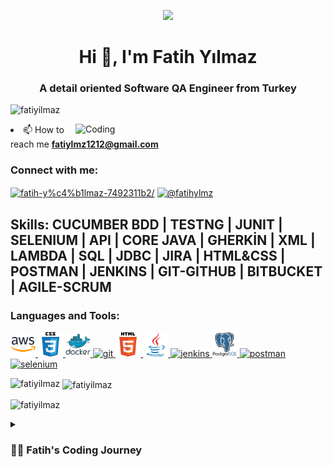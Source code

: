 <p align="center">
  <img width="45%" height="auto" src="https://media.giphy.com/media/xUPGGDNsLvqsBOhuU0/giphy.gif" />
  </p>

<h1 align="center">Hi 👋, I'm Fatih Yılmaz</h1>
<h3 align="center">A detail oriented Software QA Engineer from Turkey</h3>

<p align="left"> <img src="https://komarev.com/ghpvc/?username=fatiyilmaz&label=Profile%20views&color=0e75b6&style=flat" alt="fatiyilmaz" /> </p>
<img align="right" alt="Coding" width="400" src=https://media.giphy.com/media/UbzWbYJselWGDvqqNT/giphy.gif
<img https://media1.giphy.com/media/1lvotGQwhzi6O0gQtV/giphy.gif?cid=ecf05e47b2zxram2mfq15enf6blj179kh51azjtp43ehy18l&rid=giphy.gif&ct=g 

- 📫 How to reach me **fatiylmz1212@gmail.com**
             
<h3 align="left">Connect with me:</h3>
<p align="left">
<a href="https://linkedin.com/in/fatih-y%c4%b1lmaz-7492311b2/" target="blank"><img align="center" src="https://raw.githubusercontent.com/rahuldkjain/github-profile-readme-generator/master/src/images/icons/Social/linked-in-alt.svg" alt="fatih-y%c4%b1lmaz-7492311b2/" height="30" width="40" /></a>
<a href="https://medium.com/@fatihylmz" target="blank"><img align="center" src="https://raw.githubusercontent.com/rahuldkjain/github-profile-readme-generator/master/src/images/icons/Social/medium.svg" alt="@fatihylmz" height="30" width="40" /></a>  
</p>

<h2 align="left">Skills: CUCUMBER BDD | TESTNG | JUNIT | SELENIUM | API | CORE JAVA | GHERKİN | XML | LAMBDA | SQL | JDBC | JIRA | HTML&CSS | POSTMAN | JENKINS | GIT-GITHUB | BITBUCKET | AGILE-SCRUM</h2> 

<h3 align="left">Languages and Tools:</h3>
<p align="left"> <a href="https://aws.amazon.com" target="_blank" rel="noreferrer"> <img src="https://raw.githubusercontent.com/devicons/devicon/master/icons/amazonwebservices/amazonwebservices-original-wordmark.svg" alt="aws" width="40" height="40"/> </a> <a href="https://www.w3schools.com/css/" target="_blank" rel="noreferrer"> <img src="https://raw.githubusercontent.com/devicons/devicon/master/icons/css3/css3-original-wordmark.svg" alt="css3" width="40" height="40"/> </a> <a href="https://www.docker.com/" target="_blank" rel="noreferrer"> <img src="https://raw.githubusercontent.com/devicons/devicon/master/icons/docker/docker-original-wordmark.svg" alt="docker" width="40" height="40"/> </a> <a href="https://git-scm.com/" target="_blank" rel="noreferrer"> <img src="https://www.vectorlogo.zone/logos/git-scm/git-scm-icon.svg" alt="git" width="40" height="40"/> </a> <a href="https://www.w3.org/html/" target="_blank" rel="noreferrer"> <img src="https://raw.githubusercontent.com/devicons/devicon/master/icons/html5/html5-original-wordmark.svg" alt="html5" width="40" height="40"/> </a> <a href="https://www.java.com" target="_blank" rel="noreferrer"> <img src="https://raw.githubusercontent.com/devicons/devicon/master/icons/java/java-original.svg" alt="java" width="40" height="40"/> </a> <a href="https://www.jenkins.io" target="_blank" rel="noreferrer"> <img src="https://www.vectorlogo.zone/logos/jenkins/jenkins-icon.svg" alt="jenkins" width="40" height="40"/> </a> <a href="https://www.postgresql.org" target="_blank" rel="noreferrer"> <img src="https://raw.githubusercontent.com/devicons/devicon/master/icons/postgresql/postgresql-original-wordmark.svg" alt="postgresql" width="40" height="40"/> </a> <a href="https://postman.com" target="_blank" rel="noreferrer"> <img src="https://www.vectorlogo.zone/logos/getpostman/getpostman-icon.svg" alt="postman" width="40" height="40"/> </a> <a href="https://www.selenium.dev" target="_blank" rel="noreferrer"> <img src="https://raw.githubusercontent.com/detain/svg-logos/780f25886640cef088af994181646db2f6b1a3f8/svg/selenium-logo.svg" alt="selenium" width="40" height="40"/> </a> </p>

<p><img align="left" src="https://github-readme-stats.vercel.app/api/top-langs?username=fatiyilmaz&show_icons=true&locale=en&layout=compact" alt="fatiyilmaz" /></p>

<p>&nbsp;<img align="center" src="https://github-readme-stats.vercel.app/api?username=fatiyilmaz&show_icons=true&locale=en" alt="fatiyilmaz" /></p>

<p><img align="center" src="https://github-readme-streak-stats.herokuapp.com/?user=fatiyilmaz&" alt="fatiyilmaz" /></p>

<details>
 <summary><h3>👨‍💻 Fatih's Coding Journey</h3></summary>
  <h3 align="left"> I do Front-End and Back-End automation tests. My primary focus is to ensure the quality of software products and applications, I take care to be detail-oriented, and my skills include creating test plans.

In addition to Java as a programming language, I used tools such as Selenium WebDriver, JUnit, TestNG and Cucumber as automation testing tools. I used tools such as API, SQL and JDBC for the backend. I used agile and waterfall testing methodologies in software development processes.

I am someone who values ​​communication. Therefore, harmony and order in teamwork is extremely important to me. My colleagues say that my communication side is very strong. In this way, the tasks that need to be handled as a team I can find a solution very quickly I like to learn new things and I am a cohesive employee who likes to complete my assigned tasks on time.</h3>

  ## Watch my contribution graph eaten by the snake🐍
![snake gif](https://github.com/narayanbavisetti/narayanbavisetti/blob/output/github-contribution-grid-snake.gif)

<img height="120" alt="Thanks for visiting me" width="100%" src="https://raw.githubusercontent.com/BrunnerLivio/brunnerlivio/master/images/marquee.svg" />

